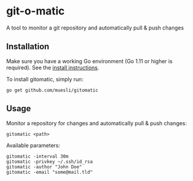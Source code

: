 git-o-matic
===========

A tool to monitor a git repository and automatically pull & push changes

## Installation

Make sure you have a working Go environment (Go 1.11 or higher is required).
See the [install instructions](http://golang.org/doc/install.html).

To install gitomatic, simply run:

    go get github.com/muesli/gitomatic

## Usage

Monitor a repository for changes and automatically pull & push changes:

```
gitomatic <path>
```

Available parameters:

```
gitomatic -interval 30m
gitomatic -privkey ~/.ssh/id_rsa
gitomatic -author "John Doe"
gitomatic -email "some@mail.tld"
```
